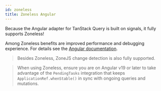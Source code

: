 ```yaml
---
id: zoneless
title: Zoneless Angular
---
```


Because the Angular adapter for TanStack Query is built on signals, it fully supports Zoneless!

Among Zoneless benefits are improved performance and debugging experience. For details see the [Angular documentation](https://angular.dev/guide/zoneless).

> Besides Zoneless, ZoneJS change detection is also fully supported.

> When using Zoneless, ensure you are on Angular v19 or later to take advantage of the `PendingTasks` integration that keeps `ApplicationRef.whenStable()` in sync with ongoing queries and mutations.
